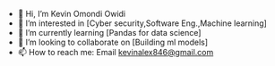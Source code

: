 - 👋 Hi, I’m Kevin Omondi Owidi
- 👀 I’m interested in [Cyber security,Software Eng.,Machine learning]
- 🌱 I’m currently learning [Pandas for data science]
- 💞️ I’m looking to collaborate on [Building ml models]
- 📫 How to reach me: Email kevinalex846@gmail.com

<!---
owidi-001/owidi-001 is a ✨ special ✨ repository because its `README.md` (this file) appears on your GitHub profile.
You can click the Preview link to take a look at your changes.
--->

